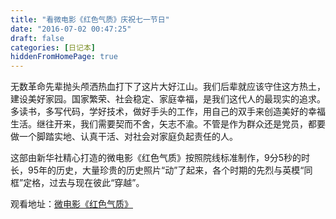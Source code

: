 ```yaml
---
title: "看微电影《红色气质》庆祝七一节日"
date: "2016-07-02 00:47:25"
draft: false
categories: [日记本]
hiddenFromHomePage: true
---
```

无数革命先辈抛头颅洒热血打下了这片大好江山。我们后辈就应该守住这方热土，建设美好家园。国家繁荣、社会稳定、家庭幸福，是我们这代人的最现实的追求。 多读书，多写代码，学好技术，做好手头的工作，用自己的双手来创造美好的幸福生活。继往开来，我们需要契而不舍，矢志不渝。不管是作为群众还是党员，都要做一个脚踏实地、认真干活、对社会对家庭负起责任的人。

这部由新华社精心打造的微电影《红色气质》按照院线标准制作，9分5秒的时长，95年的历史，大量珍贵的历史照片“动”了起来，各个时期的先烈与英模“同框”定格，过去与现在彼此“穿越”。

观看地址：[微电影《红色气质》](http://static.video.qq.com/TPout.swf?vid=q0307o8xudp&auto=0)
